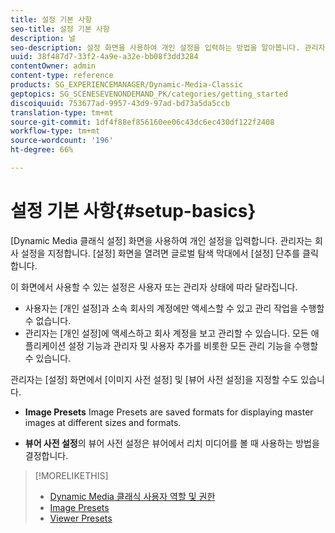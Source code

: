 ```yaml
---
title: 설정 기본 사항
seo-title: 설정 기본 사항
description: 널
seo-description: 설정 화면을 사용하여 개인 설정을 입력하는 방법을 알아봅니다. 관리자는 회사 설정을 지정합니다.
uuid: 38f487d7-33f2-4a9e-a32e-bb08f3dd3284
contentOwner: admin
content-type: reference
products: SG_EXPERIENCEMANAGER/Dynamic-Media-Classic
geptopics: SG_SCENESEVENONDEMAND_PK/categories/getting_started
discoiquuid: 753677ad-9957-43d9-97ad-bd73a5da5ccb
translation-type: tm+mt
source-git-commit: 1df4f88ef856160ee06c43dc6ec430df122f2408
workflow-type: tm+mt
source-wordcount: '196'
ht-degree: 66%

---
```



# 설정 기본 사항{#setup-basics}

[Dynamic Media 클래식 설정] 화면을 사용하여 개인 설정을 입력합니다. 관리자는 회사 설정을 지정합니다. [설정] 화면을 열려면 글로벌 탐색 막대에서 [설정] 단추를 클릭합니다.

이 화면에서 사용할 수 있는 설정은 사용자 또는 관리자 상태에 따라 달라집니다.

* 사용자는 [개인 설정]과 소속 회사의 계정에만 액세스할 수 있고 관리 작업을 수행할 수 없습니다.
* 관리자는 [개인 설정]에 액세스하고 회사 계정을 보고 관리할 수 있습니다. 모든 애플리케이션 설정 기능과 관리자 및 사용자 추가를 비롯한 모든 관리 기능을 수행할 수 있습니다.

관리자는 [설정] 화면에서 [이미지 사전 설정] 및 [뷰어 사전 설정]을 지정할 수도 있습니다.

* **Image Presets**
Image Presets are saved formats for displaying master images at different sizes and formats.

* **뷰어 사전 설정**&#x200B;의 뷰어 사전 설정은 뷰어에서 리치 미디어를 볼 때 사용하는 방법을 결정합니다.

>[!MORELIKETHIS]
>
>* [Dynamic Media 클래식 사용자 역할 및 권한](administration-setup.md#user_administration)
>* [Image Presets](application-setup.md#image_presets)
>* [Viewer Presets](application-setup.md#viewer_presets)


